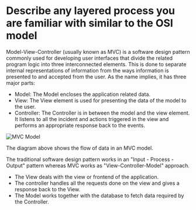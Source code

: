 # Describe any layered process you are familiar with similar to the OSI model 
Model-View-Controller (usually known as MVC) is a software design pattern commonly used for developing user interfaces that divide the related program logic into three interconnected elements. This is done to separate internal representations of information from the ways information is presented to and accepted from the user. As the name implies,  it has three major parts:
- Model: The Model encloses the application related data.
- View: The View element is used for presenting the data of the model to the user.
- Controller: The Controller is in between the model and the view element. It listens to all the incident and actions triggered in the view and performs an appropriate response back to the events.

![MVC Model](https://www.w3schools.in/wp-content/uploads/2019/03/MVC-Architecture.png?ezimgfmt=rs:511x294/rscb6/ng:webp/ngcb6)

 The diagram above shows the flow of data in an MVC model.
 
 The traditional software design pattern works in an "Input - Process - Output" pattern whereas MVC works as "View-Controller-Model" approach.
 - The View deals with the view or frontend of the application. 
 - The controller handles all the requests done on the view and gives a response back to the View.
 - The Model works together with the database to fetch data required by the Controller.

 